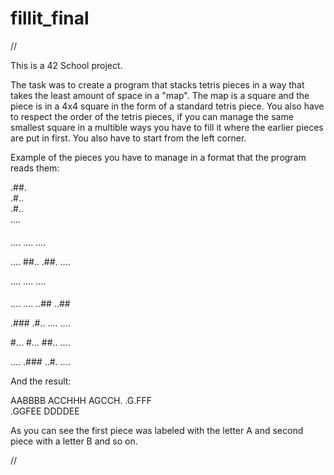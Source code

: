# fillit_final
//
		
This is a 42 School project.

The task was to create a program that stacks tetris pieces in a way that takes the least amount of space in a "map".
The map is a square and the piece is in a 4x4 square in the form of a standard tetris piece. You also have to respect the order of the tetris pieces,
if you can manage the same smallest square in a multible ways you have to fill it where the earlier pieces are put in first. 
You also have to start from the left corner.

Example of the pieces you have to manage in a format that the program reads them:

.##.                                                                                                                                                                                                                      
.#..                                                                                                                                                                  
.#..                                                                                                                                                                  
....                                                                                                                                                                  

####
....
....
....

....
##..
.##.
....

....
....
....
####

....
....
..##
..##

.###
.#..
....
....

#...
#...
##..
....

....
.###
..#.
....

And the result:

AABBBB
ACCHHH
AGCCH.
.G.FFF           
.GGFEE
DDDDEE

As you can see the first piece was labeled with the letter A and second piece with a letter B and so on.

//
